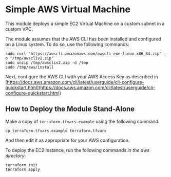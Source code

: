 # Simple AWS Virtual Machine
This module deploys a simple EC2 Virtual Machine on a custom subnet in a custom
VPC.

The module assumes that the AWS CLI has been installed and configured on a Linux
system. To do so, use the following commands:

```
sudo curl "https://awscli.amazonaws.com/awscli-exe-linux-x86_64.zip" -o "/tmp/awscliv2.zip"
sudo unzip /tmp/awscliv2.zip -d /tmp
sudo /tmp/aws/install
```

Next, configure the AWS CLI with your AWS Access Key as described in [https://docs.aws.amazon.com/cli/latest/userguide/cli-configure-quickstart.html](https://docs.aws.amazon.com/cli/latest/userguide/cli-configure-quickstart.html)

## How to Deploy the Module Stand-Alone

Make a copy of `terraform.tfvars.example` using the following command:

```
cp terraform.tfvars.example terraform.tfvars
```

And then edit it as appropriate for your AWS configuration.

To deploy the EC2 Instance, run the following commands _in the aws directory_:

```
terraform init
terraform apply
```
